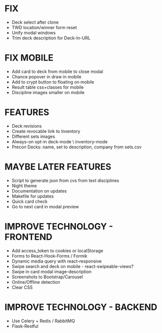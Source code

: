 # FIX
* Deck select after clone
* TWD location/winner form reset
* Unify modal windows
* Trim deck description for Deck-In-URL

# FIX MOBILE
* Add card to deck from mobile to close modal
* Chance popover in draw in mobile
* Add to crypt button to floating on mobile
* Result table css+classes for mobile
* Discipline images smaller on mobile

# FEATURES
* Deck revisions
* Create revocable link to Inventory
* Different sets images
* Always-on opt-in deck-mode \ inventory-mode
* Precon Decks: name, set to description, company from sets.csv

# MAYBE LATER FEATURES
* Script to generate json from cvs from text disciplines
* Night theme
* Documentation on updates
* Makefile for updates
* Quick card check
* Go to next card in modal preview

# IMPROVE TECHNOLOGY - FRONTEND
* Add access_token to cookies or localStorage
* Forms to React-Hook-Forms / Formik
* Dynamic media query with react-responsive
* Swipe search and deck on mobile - react-swipeable-views?
* Swipe in card modal image-description
* Screenshots to Bootstrap/Carousel
* Online/Offline detection
* Clear CSS

# IMPROVE TECHNOLOGY - BACKEND
* Use Celery + Redis / RabbitMQ
* Flask-Restful
